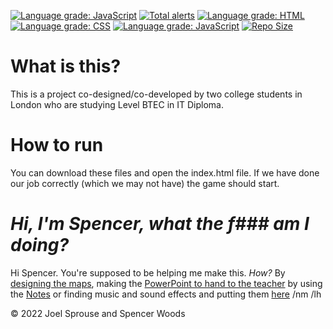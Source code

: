 [![Language grade: JavaScript](https://img.shields.io/lgtm/grade/javascript/g/14sprouj/Teacher-Apocalypse.svg?logo=lgtm&logoWidth=18)](https://lgtm.com/projects/g/14sprouj/Teacher-Apocalypse/context:javascript)
[![Total alerts](https://img.shields.io/lgtm/alerts/g/14sprouj/Teacher-Apocalypse.svg?logo=lgtm&logoWidth=18)](https://lgtm.com/projects/g/14sprouj/Teacher-Apocalypse/alerts/)
[![Language grade: HTML](https://img.shields.io/lgtm/grade/html/g/14sprouj/Teacher-Apocalypse.svg?logo=lgtm&logoWidth=18)](https://lgtm.com/projects/g/14sprouj/Teacher-Apocalypse/context:html)
[![Language grade: CSS](https://img.shields.io/lgtm/grade/css/g/14sprouj/Teacher-Apocalypse.svg?logo=lgtm&logoWidth=18)](https://lgtm.com/projects/g/14sprouj/Teacher-Apocalypse/context:css)
[![Language grade: JavaScript](https://img.shields.io/lgtm/grade/javascript/g/14sprouj/Teacher-Apocalypse.svg?logo=lgtm&logoWidth=18)](https://lgtm.com/projects/g/14sprouj/Teacher-Apocalypse/context:javascript)
[![Repo Size](https://img.shields.io/github/languages/code-size/14sprouj/Teacher-Apocalypse)](https://img.shields.io/github/languages/code-size/14sprouj/Teacher-Apocalypse)
# What is this?
This is a project co-designed/co-developed by two college students in London who are studying Level BTEC in IT Diploma.

# How to run
You can download these files and open the index.html file. If we have done our job correctly (which we may not have) the game should start.

# *Hi, I'm Spencer, what the f### am I doing?*
Hi Spencer. You're supposed to be helping me make this.
*How?*
By [designing the maps](https://www.figma.com/file/CY21xhpcUhMnBhMnFlbomm/Game?node-id=6%3A62), making the [PowerPoint to hand to the teacher](https://studentsouththamesac-my.sharepoint.com/:p:/r/personal/20050599_student_stcg_ac_uk/Documents/BTEC%20L3%20RQF%20ICT/9/Game%20Notes%20for%20U8%20and%209.pptx?d=waf8f18dcd23a4263aee5bdae703c18ed&csf=1&web=1&e=kxrJwX) by using the [Notes](https://studentsouththamesac-my.sharepoint.com/:w:/r/personal/20050599_student_stcg_ac_uk/Documents/BTEC%20L3%20RQF%20ICT/9/ICT%20U9%20Game%20Plan%20Notes%20Joel%20%26%20Spencer.docx?d=w69b9cc80fd1f4b49b6d5ca4bab73371d&csf=1&web=1&e=Urd3mw) or finding music and sound effects and putting them [here](https://dev.azure.com/20050599/Teacher%20Apocalypse/_git/Teacher-Apocalypse?path=/sound&version=GBmain)
/nm /lh

© 2022 Joel Sprouse and Spencer Woods

